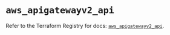# `aws_apigatewayv2_api`

Refer to the Terraform Registry for docs: [`aws_apigatewayv2_api`](https://registry.terraform.io/providers/hashicorp/aws/5.77.0/docs/resources/apigatewayv2_api).
